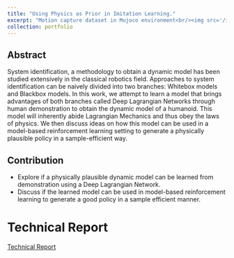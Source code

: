 ```yaml
---
title: "Using Physics as Prior in Imitation Learning."
excerpt: "Motion capture dataset in Mujoco environment<br/><img src='/images/physics_as_prior_500.png'>"
collection: portfolio
---
```


## Abstract

System identification, a methodology to obtain a dynamic model has been studied extensively in the classical robotics field. Approaches to system identification can be naively divided into two branches: Whitebox models and Blackbox models. In this work, we attempt to learn a model that brings advantages of both branches called Deep Lagrangian Networks through human demonstration to obtain the dynamic model of a humanoid. This model will inherently abide Lagrangian Mechanics and thus obey the laws of physics. We then discuss ideas on how this model can be used in a model-based reinforcement learning setting to generate a physically plausible policy in a sample-efficient way. 

## Contribution
- Explore if a physically plausible dynamic model can be learned from demonstration using a Deep Lagrangian Network.
- Discuss if the learned model can be used in model-based reinforcement learning to generate a good policy in a sample efficient manner.

# Technical Report
[Technical Report](http://ywkim0606.github.io/files/physics_as_prior.pdf)
